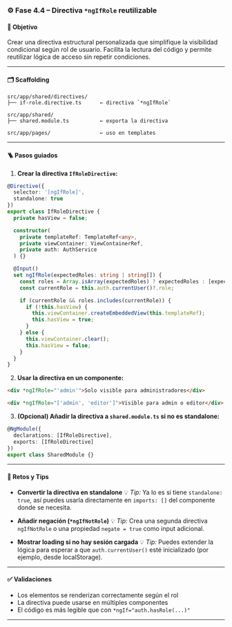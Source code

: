 ### ⚙️ Fase 4.4 – Directiva `*ngIfRole` reutilizable

#### 🎯 Objetivo

Crear una directiva estructural personalizada que simplifique la visibilidad condicional según rol de usuario. Facilita la lectura del código y permite reutilizar lógica de acceso sin repetir condiciones.

---

#### 🗂️ Scaffolding

```
src/app/shared/directives/
├── if-role.directive.ts      ← directiva `*ngIfRole`

src/app/shared/
├── shared.module.ts          ← exporta la directiva

src/app/pages/                ← uso en templates
```

---

#### 🪜 Pasos guiados

1. **Crear la directiva `IfRoleDirective`:**

```ts
@Directive({
  selector: '[ngIfRole]',
  standalone: true
})
export class IfRoleDirective {
  private hasView = false;

  constructor(
    private templateRef: TemplateRef<any>,
    private viewContainer: ViewContainerRef,
    private auth: AuthService
  ) {}

  @Input()
  set ngIfRole(expectedRoles: string | string[]) {
    const roles = Array.isArray(expectedRoles) ? expectedRoles : [expectedRoles];
    const currentRole = this.auth.currentUser()?.role;

    if (currentRole && roles.includes(currentRole)) {
      if (!this.hasView) {
        this.viewContainer.createEmbeddedView(this.templateRef);
        this.hasView = true;
      }
    } else {
      this.viewContainer.clear();
      this.hasView = false;
    }
  }
}
```

2. **Usar la directiva en un componente:**

```html
<div *ngIfRole="'admin'">Solo visible para administradores</div>

<div *ngIfRole="['admin', 'editor']">Visible para admin o editor</div>
```

3. **(Opcional) Añadir la directiva a `shared.module.ts` si no es standalone:**

```ts
@NgModule({
  declarations: [IfRoleDirective],
  exports: [IfRoleDirective]
})
export class SharedModule {}
```

---

#### 🎯 Retos y Tips

* **Convertir la directiva en standalone**
  💡 *Tip:* Ya lo es si tiene `standalone: true`, así puedes usarla directamente en `imports: []` del componente donde se necesita.

* **Añadir negación (`*ngIfNotRole`)**
  💡 *Tip:* Crea una segunda directiva `ngIfNotRole` o una propiedad `negate = true` como input adicional.

* **Mostrar loading si no hay sesión cargada**
  💡 *Tip:* Puedes extender la lógica para esperar a que `auth.currentUser()` esté inicializado (por ejemplo, desde localStorage).

---

#### ✅ Validaciones

* Los elementos se renderizan correctamente según el rol
* La directiva puede usarse en múltiples componentes
* El código es más legible que con `*ngIf="auth.hasRole(...)"`

---
